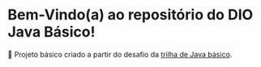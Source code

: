 # Bem-Vindo(a) ao repositório do DIO Java Básico!

:safety_pin: Projeto básico criado a partir do desafio da [trilha de Java básico](https://github.com/digitalinnovationone/trilha-java-basico/tree/main/desafios/sintaxe).